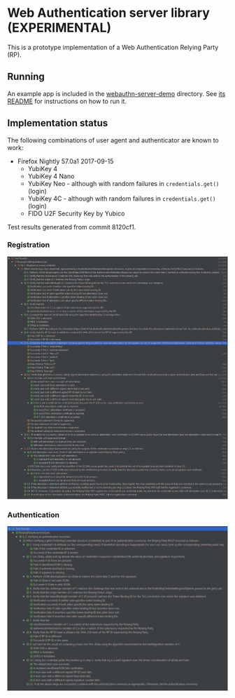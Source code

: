 Web Authentication server library (EXPERIMENTAL)
===

This is a prototype implementation of a Web Authentication Relying Party (RP).


Running
---

An example app is included in the
[webauthn-server-demo](../webauthn-server-demo) directory. See [its
README](../webauthn-server-demo/README) for instructions on how to run it.


Implementation status
---

The following combinations of user agent and authenticator are known to work:

- Firefox Nightly 57.0a1 2017-09-15
  - YubiKey 4
  - YubiKey 4 Nano
  - YubiKey Neo - although with random failures in `credentials.get()` (login)
  - YubiKey 4C - although with random failures in `credentials.get()` (login)
  - FIDO U2F Security Key by Yubico

Test results generated from commit 8120cf1.

### Registration
![Implementation status: Registration](test-registration.png)

### Authentication
![Implementation status: Authentication](test-assertion.png)
